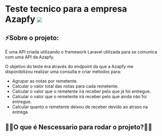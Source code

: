 # Teste tecnico para a empresa Azapfy <img src="https://www.azapfy.com.br/wp-content/uploads/2020/08/NOVA-LOGO-AZAPFY_03.png">

## ⚡Sobre o projeto:
<p>É uma API criada utilizando o framework Laravel utilizada para se comunica com uma API da Azapfy.</p>
<p>O objetivo do teste éra através do endpoint da que a Azapfy me disponibilizou realizar uma consulta e criar métodos para:</p>
<ul>
<li>Agrupar as notas por remetente.</li>
<li>Calcular o valor total das notas para cada remetente.</li>
<li>Calcular o valor que o remetente irá receber pelo que já foi entregue.</li>
<li>Calcular o valor que o remetente irá receber pelo que ainda não foi entregue.</li>
<li>Calcular quanto o remetente deixou de receber devido ao atraso na entrega</li>
</ul>

## 👨‍💻O que é Nescessario para rodar o projeto?👨‍💻
